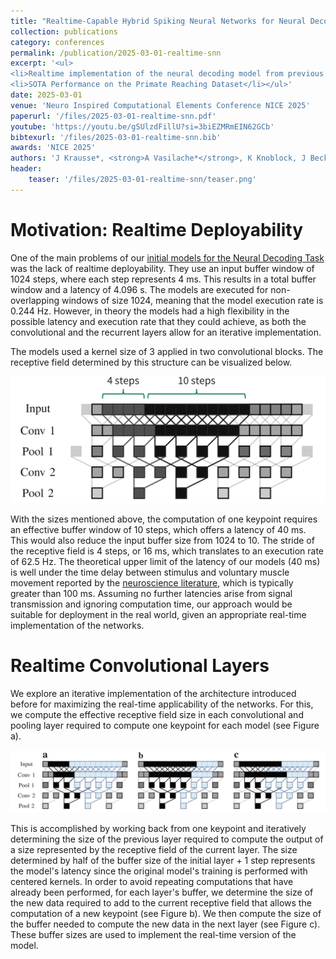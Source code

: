 ```yaml
---
title: "Realtime-Capable Hybrid Spiking Neural Networks for Neural Decoding of Cortical Activity"
collection: publications
category: conferences
permalink: /publication/2025-03-01-realtime-snn
excerpt: '<ul>
<li>Realtime implementation of the neural decoding model from previous publication.</li>
<li>SOTA Performance on the Primate Reaching Dataset</li></ul>'
date: 2025-03-01
venue: 'Neuro Inspired Computational Elements Conference NICE 2025'
paperurl: '/files/2025-03-01-realtime-snn.pdf'
youtube: 'https://youtu.be/gSUlzdFillU?si=3biEZMRmEIN62GCb'
bibtexurl: '/files/2025-03-01-realtime-snn.bib'
awards: 'NICE 2025'
authors: 'J Krausse*, <strong>A Vasilache*</strong>, K Knoblock, J Becker'
header:
    teaser: '/files/2025-03-01-realtime-snn/teaser.png'
---
```


# Motivation: Realtime Deployability

One of the main problems of our [initial models for the Neural Decoding Task](/publication/2024-10-01-hybrid-snn) was the lack of realtime deployability. They use an input buffer window of 1024 steps, where each step represents 4 ms. This results in a total buffer window and a latency of 4.096 s. The models are executed for non-overlapping windows of size 1024, meaning that the model execution rate is 0.244 Hz. However, in theory the models had a high flexibility in the possible latency and execution rate that they could achieve, as both the convolutional and the recurrent layers allow for an iterative implementation. 

The models used a kernel size of 3 applied in two convolutional blocks. The receptive field determined by this structure can be visualized below.

<p align="center">
  <img src="/files/2025-03-01-realtime-snn/images/rec_field_old.jpg" alt="Receptive Field of old models">
</p>

With the sizes mentioned above, the computation of one keypoint requires an effective buffer window of 10 steps, which offers a latency of 40 ms. This would also reduce the input buffer size from 1024 to 10. The stride of the receptive field is 4 steps, or 16 ms, which translates to an execution rate of 62.5 Hz. The theoretical upper limit of the latency of our models (40 ms) is well under the time delay between stimulus and voluntary muscle movement reported by the [neuroscience literature](https://www.frontiersin.org/journals/integrative-neuroscience/articles/10.3389/fnint.2014.00099/full), which is typically greater than 100 ms. Assuming no further latencies arise from signal transmission and ignoring computation time, our approach would be suitable for deployment in the real world, given an appropriate real-time implementation of the networks.

# Realtime Convolutional Layers

We explore an iterative implementation of the architecture introduced before for maximizing the real-time applicability of the networks. For this, we compute the effective receptive field size in each convolutional and pooling layer required to compute one keypoint for each model (see Figure a). 

<p align="center">
  <img src="/files/2025-03-01-realtime-snn/images/rec_fields.png" alt="Receptive Fields of realtime implementation">
</p>

This is accomplished by working back from one keypoint and iteratively determining the size of the previous layer required to compute the output of a size represented by the receptive field of the current layer. The size determined by half of the buffer size of the initial layer + 1 step represents the model's latency since the original model's training is performed with centered kernels. In order to avoid repeating computations that have already been performed, for each layer's buffer, we determine the size of the new data required to add to the current receptive field that allows the computation of a new keypoint (see Figure b). We then compute the size of the buffer needed to compute the new data in the next layer (see Figure c). These buffer sizes are used to implement the real-time version of the model.